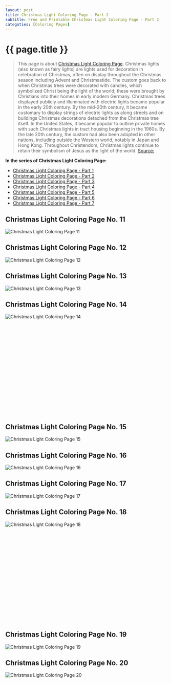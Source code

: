 ```yaml
---
layout: post
title: Christmas Light Coloring Page - Part 2
subtitle: Free and Printable Christmas Light Coloring Page - Part 2
categoties: [Coloring Pages]
---
```

{{ page.title }}
================
> This page is about [Christmas Light Coloring Page](https://freecoloringpages.github.io/). Christmas lights (also known as fairy lights) are lights used for decoration in celebration of Christmas, often on display throughout the Christmas season including Advent and Christmastide. The custom goes back to when Christmas trees were decorated with candles, which symbolized Christ being the light of the world; these were brought by Christians into their homes in early modern Germany. Christmas trees displayed publicly and illuminated with electric lights became popular in the early 20th century. By the mid-20th century, it became customary to display strings of electric lights as along streets and on buildings Christmas decorations detached from the Christmas tree itself. In the United States, it became popular to outline private homes with such Christmas lights in tract housing beginning in the 1960s. By the late 20th century, the custom had also been adopted in other nations, including outside the Western world, notably in Japan and Hong Kong. Throughout Christendom, Christmas lights continue to retain their symbolism of Jesus as the light of the world. [Source: ](https://wikipedia.org/)

**In the series of Christmas Light Coloring Page:**

* [Christmas Light Coloring Page - Part 1](https://freecoloringpages.github.io/2017/11/21/Christmas-Light-Coloring-Page-part-1.html)
* [Christmas Light Coloring Page - Part 2](https://freecoloringpages.github.io/2017/11/21/Christmas-Light-Coloring-Page-part-2.html)
* [Christmas Light Coloring Page - Part 3](https://freecoloringpages.github.io/2017/11/21/Christmas-Light-Coloring-Page-part-3.html)
* [Christmas Light Coloring Page - Part 4](https://freecoloringpages.github.io/2017/11/21/Christmas-Light-Coloring-Page-part-4.html)
* [Christmas Light Coloring Page - Part 5](https://freecoloringpages.github.io/2017/11/21/Christmas-Light-Coloring-Page-part-5.html)
* [Christmas Light Coloring Page - Part 6](https://freecoloringpages.github.io/2017/11/21/Christmas-Light-Coloring-Page-part-6.html)
* [Christmas Light Coloring Page - Part 7](https://freecoloringpages.github.io/2017/11/21/Christmas-Light-Coloring-Page-part-7.html)

## Christmas Light Coloring Page No. 11
![Christmas Light Coloring Page 11](https://freecoloringpages.github.io/img/Christmas-Light-Coloring-Page%20(11).jpg "Christmas Light Coloring Page 11")

## Christmas Light Coloring Page No. 12
![Christmas Light Coloring Page 12](https://freecoloringpages.github.io/img/Christmas-Light-Coloring-Page%20(12).jpg "Christmas Light Coloring Page 12")

## Christmas Light Coloring Page No. 13
![Christmas Light Coloring Page 13](https://freecoloringpages.github.io/img/Christmas-Light-Coloring-Page%20(13).jpg "Christmas Light Coloring Page 13")

## Christmas Light Coloring Page No. 14
![Christmas Light Coloring Page 14](https://freecoloringpages.github.io/img/Christmas-Light-Coloring-Page%20(14).jpg "Christmas Light Coloring Page 14")

<script async src="//pagead2.googlesyndication.com/pagead/js/adsbygoogle.js"></script><!-- Texxtonly --><ins class="adsbygoogle" style="display:inline-block;width:336px;height:280px" data-ad-client="ca-pub-6753140515841889" data-ad-slot="3207852233"></ins><script>(adsbygoogle = window.adsbygoogle || []).push({}); </script>

## Christmas Light Coloring Page No. 15
![Christmas Light Coloring Page 15](https://freecoloringpages.github.io/img/Christmas-Light-Coloring-Page%20(15).jpg "Christmas Light Coloring Page 15")

## Christmas Light Coloring Page No. 16
![Christmas Light Coloring Page 16](https://freecoloringpages.github.io/img/Christmas-Light-Coloring-Page%20(16).jpg "Christmas Light Coloring Page 16")

## Christmas Light Coloring Page No. 17
![Christmas Light Coloring Page 17](https://freecoloringpages.github.io/img/Christmas-Light-Coloring-Page%20(17).jpg "Christmas Light Coloring Page 17")

## Christmas Light Coloring Page No. 18
![Christmas Light Coloring Page 18](https://freecoloringpages.github.io/img/Christmas-Light-Coloring-Page%20(18).jpg "Christmas Light Coloring Page 18")

<script async src="//pagead2.googlesyndication.com/pagead/js/adsbygoogle.js"></script><!-- Texxtonly --><ins class="adsbygoogle" style="display:inline-block;width:336px;height:280px" data-ad-client="ca-pub-6753140515841889" data-ad-slot="3207852233"></ins><script>(adsbygoogle = window.adsbygoogle || []).push({}); </script>

## Christmas Light Coloring Page No. 19
![Christmas Light Coloring Page 19](https://freecoloringpages.github.io/img/Christmas-Light-Coloring-Page%20(19).jpg "Christmas Light Coloring Page 19")

## Christmas Light Coloring Page No. 20
![Christmas Light Coloring Page 20](https://freecoloringpages.github.io/img/Christmas-Light-Coloring-Page%20(20).jpg "Christmas Light Coloring Page 20")

